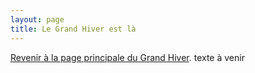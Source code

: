 ```yaml
---
layout: page
title: Le Grand Hiver est là
---
```


<a href="/grand-hiver">Revenir à la page principale du Grand Hiver</a>.
texte à venir